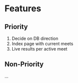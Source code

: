 # Features

## Priority

1. Decide on DB direction
2. Index page with current meets
3. Live results per active meet

## Non-Priority

...
